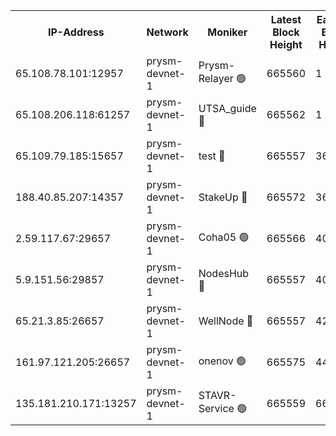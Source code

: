 


<table><tr><th>IP-Address</th><th>Network</th><th>Moniker</th><th>Latest Block Height</th><th>Earliest Block Height</th><th>Catching Up</th><th>Tx Index</th><th>Voting Power</th><th>Version</th><th>Scan Time</th></tr><tr><td>65.108.78.101:12957</td><td>prysm-devnet-1</td><td>Prysm-Relayer 🟢</td><td>665560</td><td>1</td><td>False</td><td>on</td><td>0</td><td>0.38.10</td><td>2024-10-20T08:57:46.418536717UTC</td></tr><tr><td>65.108.206.118:61257</td><td>prysm-devnet-1</td><td>UTSA_guide 🔴</td><td>665562</td><td>1</td><td>False</td><td>on</td><td>50836</td><td>0.38.10</td><td>2024-10-20T08:57:48.938732309UTC</td></tr><tr><td>65.109.79.185:15657</td><td>prysm-devnet-1</td><td>test 🔴</td><td>665557</td><td>366000</td><td>False</td><td>off</td><td>17058</td><td>0.38.10</td><td>2024-10-20T08:57:40.932899511UTC</td></tr><tr><td>188.40.85.207:14357</td><td>prysm-devnet-1</td><td>StakeUp 🔴</td><td>665572</td><td>366000</td><td>False</td><td>off</td><td>15001</td><td>0.38.10</td><td>2024-10-20T08:58:06.338808235UTC</td></tr><tr><td>2.59.117.67:29657</td><td>prysm-devnet-1</td><td>Coha05 🟢</td><td>665566</td><td>401000</td><td>False</td><td>off</td><td>0</td><td>0.38.10</td><td>2024-10-20T08:57:55.600564113UTC</td></tr><tr><td>5.9.151.56:29857</td><td>prysm-devnet-1</td><td>NodesHub 🔴</td><td>665557</td><td>406001</td><td>False</td><td>on</td><td>81484</td><td>0.38.10</td><td>2024-10-20T08:57:41.187099520UTC</td></tr><tr><td>65.21.3.85:26657</td><td>prysm-devnet-1</td><td>WellNode 🔴</td><td>665557</td><td>427000</td><td>False</td><td>off</td><td>15017</td><td>0.38.10</td><td>2024-10-20T08:57:41.553487366UTC</td></tr><tr><td>161.97.121.205:26657</td><td>prysm-devnet-1</td><td>onenov 🟢</td><td>665575</td><td>443000</td><td>False</td><td>on</td><td>0</td><td>0.38.10</td><td>2024-10-20T08:58:11.043191190UTC</td></tr><tr><td>135.181.210.171:13257</td><td>prysm-devnet-1</td><td>STAVR-Service 🟢</td><td>665559</td><td>660001</td><td>False</td><td>on</td><td>0</td><td>0.38.10</td><td>2024-10-20T08:57:43.994933257UTC</td></tr></table>